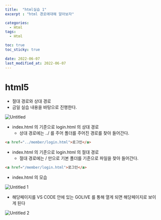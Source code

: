 ```yaml
---
title:  "html실습 1"
excerpt : "html 경로에대해 알아보자"

categories:
  - Html
tags:
  - Html

toc: true
toc_sticky: true
 
date: 2022-06-07
last_modified_at: 2022-06-07
---
```

# html5

- 절대 경로와 상대 경로
- 금일 실습 내용을 바탕으로 진행한다.

![Untitled](https://user-images.githubusercontent.com/101306770/172291577-ef6e3d0f-5ee7-4f83-abdd-3284827d74c2.png)

- index.html  의 기준으로  login.html 의 상대 경로
    - 상대 경로에는 ../ 를 주어 폴더를 주어진 경로를 찾아 들어간다.

```html
<a href="../member/login.html">로그인</a>
```

- index.html  의 기준으로  login.html 의 절대 경로
    - 절대 경로에는 / 만으로 기본 폴더를 기준으로 파일을 찾아 들어간다.

```html
<a href="/member/login.html">로그인</a>
```

- index.html 의 모습

![Untitled 1](https://user-images.githubusercontent.com/101306770/172291568-b3bb5e49-3520-4917-bf9e-c13f7c0d5be3.png)

- 해당페이지를 VS CODE 안에 있는 GOLIVE 를 통해 열게 되면 해당페이지로 보이게 된다

![Untitled 2](https://user-images.githubusercontent.com/101306770/172291571-dba8d545-c943-4013-b72d-61d0d8d0e5a8.png)
